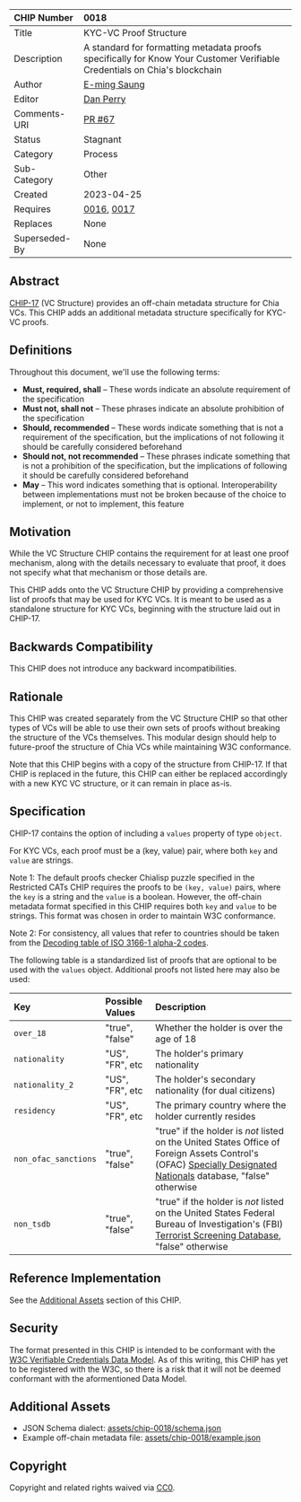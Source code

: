 CHIP Number   | 0018
:-------------|:----
Title         | KYC-VC Proof Structure
Description   | A standard for formatting metadata proofs specifically for Know Your Customer Verifiable Credentials on Chia's blockchain
Author        | [E-ming Saung](https://github.com/esaung)
Editor        | [Dan Perry](https://github.com/danieljperry)
Comments-URI  | [PR #67](https://github.com/Chia-Network/chips/pull/67)
Status        | Stagnant
Category      | Process
Sub-Category  | Other
Created       | 2023-04-25
Requires      | [0016](https://github.com/Chia-Network/chips/pull/65), [0017](https://github.com/Chia-Network/chips/pull/66)
Replaces      | None
Superseded-By | None

## Abstract
[CHIP-17](https://github.com/Chia-Network/chips/pull/66) (VC Structure) provides an off-chain metadata structure for Chia VCs. This CHIP adds an additional metadata structure specifically for KYC-VC proofs. 

## Definitions
Throughout this document, we'll use the following terms:
* **Must, required, shall** – These words indicate an absolute requirement of the specification
* **Must not, shall not** – These phrases indicate an absolute prohibition of the specification
* **Should, recommended** – These words indicate something that is not a requirement of the specification, but the implications of not following it should be carefully considered beforehand
* **Should not, not recommended** – These phrases indicate something that is not a prohibition of the specification, but the implications of following it should be carefully considered beforehand
* **May** – This word indicates something that is optional. Interoperability between implementations must not be broken because of the choice to implement, or not to implement, this feature

## Motivation
While the VC Structure CHIP contains the requirement for at least one proof mechanism, along with the details necessary to evaluate that proof, it does not specify what that mechanism or those details are.

This CHIP adds onto the VC Structure CHIP by providing a comprehensive list of proofs that may be used for KYC VCs. It is meant to be used as a standalone structure for KYC VCs, beginning with the structure laid out in CHIP-17.

## Backwards Compatibility
This CHIP does not introduce any backward incompatibilities.

## Rationale
This CHIP was created separately from the VC Structure CHIP so that other types of VCs will be able to use their own sets of proofs without breaking the structure of the VCs themselves. This modular design should help to future-proof the structure of Chia VCs while maintaining W3C conformance.

Note that this CHIP begins with a copy of the structure from CHIP-17. If that CHIP is replaced in the future, this CHIP can either be replaced accordingly with a new KYC VC structure, or it can remain in place as-is.

## Specification
CHIP-17 contains the option of including a `values` property of type `object`.

For KYC VCs, each proof must be a (key, value) pair, where both `key` and `value` are strings.

Note 1: The default proofs checker Chialisp puzzle specified in the Restricted CATs CHIP requires the proofs to be `(key, value)` pairs, where the `key` is a string and the `value` is a boolean. However, the off-chain metadata format specified in this CHIP requires both `key` and `value` to be strings. This format was chosen in order to maintain W3C conformance. 

Note 2: For consistency, all values that refer to countries should be taken from the [Decoding table of ISO 3166-1 alpha-2 codes](https://www.iso.org/obp/ui/#iso:pub:PUB500001:en).

The following table is a standardized list of proofs that are optional to be used with the `values` object. Additional proofs not listed here may also be used:

| Key                  | Possible Values      | Description                                                                                                                                                                                                                                                                  |
|:---------------------|:---------------------|:-----------------------------------------------------------------------------------------------------------------------------------------------------------------------------------------------------------------------------------------------------------------------------|
| `over_18`            | "true", "false"      | Whether the holder is over the age of 18                                                                                                                                                                                                                                     |
| `nationality`        | "US", "FR", etc      | The holder's primary nationality                                                                                                                                                                                                                                             |
| `nationality_2`      | "US", "FR", etc      | The holder's secondary nationality (for dual citizens)                                                                                                                                                                                                                       |
| `residency`          | "US", "FR", etc      | The primary country where the holder currently resides                                                                                                                                                                                                                       |
| `non_ofac_sanctions` | "true", "false"      | "true" if the holder is _not_ listed on the United States Office of Foreign Assets Control's (OFAC) [Specially Designated Nationals](https://ofac.treasury.gov/specially-designated-nationals-and-blocked-persons-list-sdn-human-readable-lists) database, "false" otherwise |
| `non_tsdb`           | "true", "false"      | "true" if the holder is _not_ listed on the United States Federal Bureau of Investigation's (FBI) [Terrorist Screening Database](https://en.wikipedia.org/wiki/Terrorist_Screening_Database), "false" otherwise                                                              |

## Reference Implementation
See the [Additional Assets](#additional-assets) section of this CHIP.

## Security
The format presented in this CHIP is intended to be conformant with the [W3C Verifiable Credentials Data Model](https://www.w3.org/TR/vc-data-model). As of this writing, this CHIP has yet to be registered with the W3C, so there is a risk that it will not be deemed conformant with the aformentioned Data Model.

## Additional Assets
* JSON Schema dialect: [assets/chip-0018/schema.json](/assets/chip-0018/schema.json)
* Example off-chain metadata file: [assets/chip-0018/example.json](/assets/chip-0018/example.json)

## Copyright
Copyright and related rights waived via [CC0](https://creativecommons.org/publicdomain/zero/1.0/).
